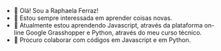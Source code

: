 - 👋 Olá! Sou a Raphaela Ferraz!
- 👀  Estou sempre interessada em aprender coisas novas.
- 🌱 Atualmente estou aprendendo Javascript, através da plataforma on-line Google Grasshopper e Python, através do meu curso técnico. 
- 💞️ Procuro colaborar com códigos em Javascript e em Python.


<!---
raphaelaferraz/raphaelaferraz is a ✨ special ✨ repository because its `README.md` (this file) appears on your GitHub profile.
You can click the Preview link to take a look at your changes.
--->

